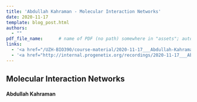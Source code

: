 ```yaml
---
title: 'Abdullah Kahraman - Molecular Interaction Networks'
date: 2020-11-17
template: blog_post.html
authors:
  - ""
pdf_file_name: 		# name of PDF (no path) somewhere in "assets"; auto-linked
links:
  - '<a href="/UZH-BIO390/course-material/2020-11-17___Abdullah-Kahraman__Protein-Interaction-Networks__UZH-BIO390-HS20-lecture-10.pdf" target="_blank">[2020 lecture slides]</a>'
  - '<a href="http://internal.progenetix.org/recordings/2020-11-17___Abdullah-Kahraman__Protein-Interaction-Networks__UZH-BIO390-HS20-lecture-10-recording.mp4">[lecture recording]</a> (174MB .mp4; UZH internal/VPN)'
---
```


## Molecular Interaction Networks
#### Abdullah Kahraman

<!--more-->

